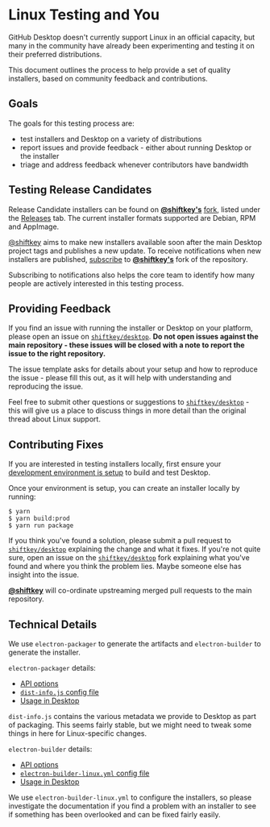 # Linux Testing and You

GitHub Desktop doesn't currently support Linux in an official capacity, but many
in the community have already been experimenting and testing it on their
preferred distributions.

This document outlines the process to help provide a set of quality installers,
based on community feedback and contributions.

## Goals

The goals for this testing process are:

* test installers and Desktop on a variety of distributions
* report issues and provide feedback - either about running Desktop or the
  installer
* triage and address feedback whenever contributors have bandwidth

## Testing Release Candidates

Release Candidate installers can be found on
[**@shiftkey's**](https://github.com/shiftkey)
[fork](https://github.com/shiftkey/desktop), listed under the
[Releases](https://github.com/shiftkey/desktop/releases) tab. The current
installer formats supported are Debian, RPM and AppImage.

[@shiftkey](https://github.com/shiftkey) aims to make new installers available
soon after the main Desktop project tags and publishes a new update. To receive
notifications when new installers are published,
[subscribe](https://github.com/shiftkey/desktop/subscription) to
[**@shiftkey's**](https://github.com/shiftkey) fork of the repository.

Subscribing to notifications also helps the core team to identify how many
people are actively interested in this testing process.

## Providing Feedback

If you find an issue with running the installer or Desktop on your platform,
please open an issue on
[`shiftkey/desktop`](https://github.com/shiftkey/desktop). **Do not open issues
against the main repository - these issues will be closed with a note to report
the issue to the right repository.**

The issue template asks for details about your setup and how to reproduce the
issue - please fill this out, as it will help with understanding and reproducing
the issue.

Feel free to submit other questions or suggestions to
[`shiftkey/desktop`](https://github.com/shiftkey/desktop) - this will give us a
place to discuss things in more detail than the original thread about Linux
support.

## Contributing Fixes

If you are interested in testing installers locally, first ensure your
[development environment is setup](https://github.com/desktop/desktop/blob/master/docs/contributing/setup.md)
to build and test Desktop.

Once your environment is setup, you can create an installer locally by running:

```shellsession
$ yarn
$ yarn build:prod
$ yarn run package
```

If you think you've found a solution, please submit a pull request to
[`shiftkey/desktop`](https://github.com/shiftkey/desktop) explaining the change
and what it fixes. If you're not quite sure, open an issue on the
[`shiftkey/desktop`](https://github.com/shiftkey/desktop) fork explaining what
you've found and where you think the problem lies. Maybe someone else has
insight into the issue.

[**@shiftkey**](https://github.com/shiftkey) will co-ordinate upstreaming merged
pull requests to the main repository.

## Technical Details

We use `electron-packager` to generate the artifacts and `electron-builder` to
generate the installer.

`electron-packager` details:

* [API options](https://github.com/electron-userland/electron-packager/blob/master/docs/api.md#options)
* [`dist-info.js` config file](https://github.com/desktop/desktop/blob/master/script/dist-info.js)
* [Usage in Desktop](https://github.com/desktop/desktop/blob/master/script/build.ts#L98-L151)

`dist-info.js` contains the various metadata we provide to Desktop as part of
packaging. This seems fairly stable, but we might need to tweak some things in
here for Linux-specific changes.

`electron-builder` details:

* [API options](https://www.electron.build/configuration/linux)
* [`electron-builder-linux.yml` config file](https://github.com/desktop/desktop/blob/master/script/electron-builder-linux.yml)
* [Usage in Desktop](https://github.com/desktop/desktop/blob/master/script/package.ts#L124-L145)

We use `electron-builder-linux.yml` to configure the installers, so please
investigate the documentation if you find a problem with an installer to see if
something has been overlooked and can be fixed fairly easily.

